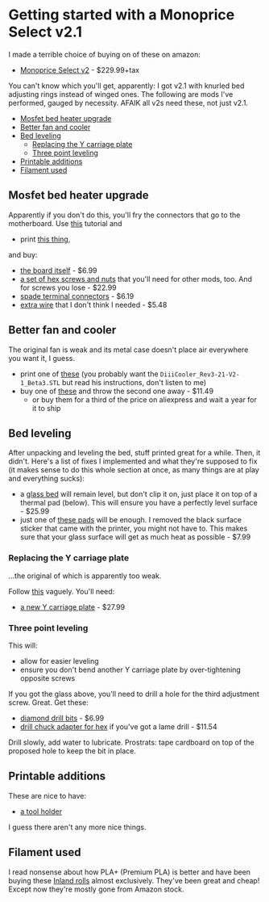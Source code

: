# Getting started with a Monoprice Select v2.1

I made a terrible choice of buying on of these on amazon:

- [Monoprice Select v2](https://www.amazon.com/gp/product/B018GZBC3Y) - $229.99+tax

You can't know which you'll get, apparently: I got v2.1 with knurled bed adjusting rings instead of winged ones. The following are mods I've performed, gauged by necessity. AFAIK all v2s need these, not just v2.1.

<!-- toc -->

- [Mosfet bed heater upgrade](#mosfet-bed-heater-upgrade)
- [Better fan and cooler](#better-fan-and-cooler)
- [Bed leveling](#bed-leveling)
    * [Replacing the Y carriage plate](#replacing-the-y-carriage-plate)
    * [Three point leveling](#three-point-leveling)
- [Printable additions](#printable-additions)
- [Filament used](#filament-used)

<!-- tocstop -->

## Mosfet bed heater upgrade

Apparently if you don't do this, you'll fry the connectors that go to the motherboard. Use [this](https://letsprint3d.net/2017/01/29/guide-installing-a-mosfet-board-maker-select-v2/) tutorial and

- print [this thing](https://www.thingiverse.com/thing:2295820),

and buy:

- [the board itself](https://www.amazon.com/gp/product/B01HEQVQAK) - $6.99
- [a set of hex screws and nuts](https://www.amazon.com/gp/product/B071KBVZVV) that you'll need for other mods, too. And for screws you lose - $22.99
- [spade terminal connectors](https://www.amazon.com/gp/product/B005HQ4VWU) - $6.19
- [extra wire](https://www.amazon.com/gp/product/B017U6PGLO) that I don't think I needed - $5.48

## Better fan and cooler

The original fan is weak and its metal case doesn't place air everywhere you want it, I guess.

- print one of [these](https://www.thingiverse.com/thing:1025471) (you probably want the `DiiiCooler_Rev3-21-V2-1_Beta3.STL` but read his instructions, don't listen to me)
- buy one of [these](https://www.amazon.com/gp/product/B071WMHNG5) and throw the second one away - $11.49
   - or buy them for a third of the price on aliexpress and wait a year for it to ship

## Bed leveling

After unpacking and leveling the bed, stuff printed great for a while. Then, it didn't. Here's a list of fixes I implemented and what they're supposed to fix (it makes sense to do this whole section at once, as many things are at play and everything sucks):

- a [glass bed](https://www.amazon.com/gp/product/B07B2YLWF9) will remain level, but don't clip it on, just place it on top of a thermal pad (below). This will ensure you have a perfectly level surface - $25.99
- just one of [these pads](https://www.amazon.com/gp/product/B01N9HGKR1) will be enough. I removed the black surface sticker that came with the printer, you might not have to. This makes sure that your glass surface will get as much heat as possible - $7.99

### Replacing the Y carriage plate

...the original of which is apparently too weak.

Follow [this](https://letsprint3d.net/2017/11/19/3-point-bed-level-conversion-maker-select-v2/) vaguely. You'll need:

- [a new Y carriage plate](https://www.amazon.com/gp/product/B07B251KBS) - $27.99

### Three point leveling

This will:

- allow for easier leveling
- ensure you don't bend another Y carriage plate by over-tightening opposite screws

If you got the glass above, you'll need to drill a hole for the third adjustment screw. Great. Get these:

- [diamond drill bits](https://www.amazon.com/gp/product/B00ODSS5NO) - $6.99
- [drill chuck adapter for hex](https://www.amazon.com/gp/product/B0051AE85W) if you've got a lame drill - $11.54

Drill slowly, add water to lubricate. Prostrats: tape cardboard on top of the proposed hole to keep the bit in place.

## Printable additions

These are nice to have:

- [a tool holder](https://www.thingiverse.com/thing:2131776)

I guess there aren't any more nice things.

## Filament used

I read nonsense about how PLA+ (Premium PLA) is better and have been buying these [Inland rolls](https://www.amazon.com/gp/product/B07FMKNGWD) almost exclusively. They've been great and cheap! Except now they're mostly gone from Amazon stock.
